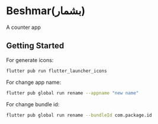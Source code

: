 # Beshmar(بشمار)

A counter app

## Getting Started

For generate icons:
```sh
flutter pub run flutter_launcher_icons
```

For change app name:
```sh
flutter pub global run rename --appname "new name"
```

For change bundle id:
```sh
flutter pub global run rename --bundleId com.package.id
```

